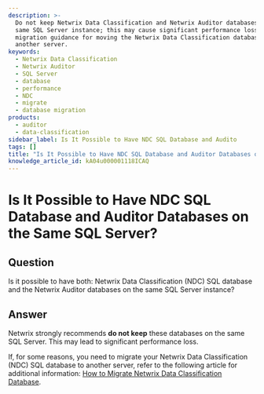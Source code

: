 ```yaml
---
description: >-
  Do not keep Netwrix Data Classification and Netwrix Auditor databases on the
  same SQL Server instance; this may cause significant performance loss. See
  migration guidance for moving the Netwrix Data Classification database to
  another server.
keywords:
  - Netwrix Data Classification
  - Netwrix Auditor
  - SQL Server
  - database
  - performance
  - NDC
  - migrate
  - database migration
products:
  - auditor
  - data-classification
sidebar_label: Is It Possible to Have NDC SQL Database and Audito
tags: []
title: "Is It Possible to Have NDC SQL Database and Auditor Databases on the Same SQL Server?"
knowledge_article_id: kA04u000001118ICAQ
---
```


# Is It Possible to Have NDC SQL Database and Auditor Databases on the Same SQL Server?

## Question

Is it possible to have both: Netwrix Data Classification (NDC) SQL database and the Netwrix Auditor databases on the same SQL Server instance?

## Answer

Netwrix strongly recommends **do not keep** these databases on the same SQL Server. This may lead to significant performance loss.

If, for some reasons, you need to migrate your Netwrix Data Classification (NDC) SQL database to another server, refer to the following article for additional information: [How to Migrate Netwrix Data Classification Database](/docs/kb/dataclassification/how-to-migrate-the-netwrix-data-classification-database.md).
